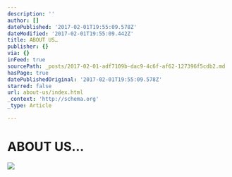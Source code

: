 ```yaml
---
description: ''
author: []
datePublished: '2017-02-01T19:55:09.578Z'
dateModified: '2017-02-01T19:55:09.442Z'
title: ABOUT US…
publisher: {}
via: {}
inFeed: true
sourcePath: _posts/2017-02-01-adf7109b-dac9-4c6f-af62-127396f5cdb2.md
hasPage: true
datePublishedOriginal: '2017-02-01T19:55:09.578Z'
starred: false
url: about-us/index.html
_context: 'http://schema.org'
_type: Article

---
```

# **ABOUT US...**
![](https://the-grid-user-content.s3-us-west-2.amazonaws.com/6cd07b5b-858a-42c8-a36d-12fe6ff88c0f.jpg)